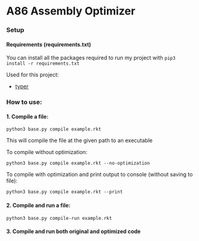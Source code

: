 # A86 Assembly Optimizer

### Setup

#### Requirements (requirements.txt)

You can install all the packages required to run my project with `pip3 install -r requirements.txt`

Used for this project:
- [typer](github.com/tiangolo/typer)

### How to use:

#### 1. Compile a file:

```
python3 base.py compile example.rkt
```

This will compile the file at the given path to an executable

To compile without optimization: 
```
python3 base.py compile example.rkt --no-optimization
```

To compile with optimization and print output to console (without saving to file):
```
python3 base.py compile example.rkt --print
```

#### 2. Compile and run a file:

```
python3 base.py compile-run example.rkt
```


#### 3. Compile and run both original and optimized code 